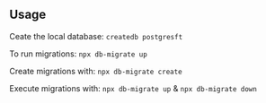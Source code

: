 ## Usage

Ceate the local database:
`createdb postgresft`

To run migrations:
`npx db-migrate up`

Create migrations with:
`npx db-migrate create`

Execute migrations with:
`npx db-migrate up` & `npx db-migrate down`